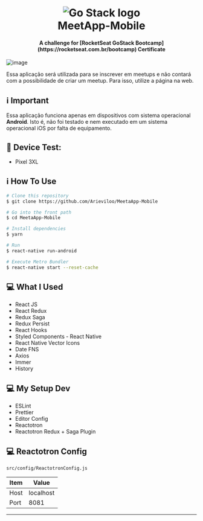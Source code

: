 <h1 align="center">
    <img alt="Go Stack logo" src="https://github.com/Arieviloo/MeetApp-Mobile/blob/master/src/assets/images/logo-gostack.png" />
    <br>
      MeetApp-Mobile
</h1>
<h4 align="center">
  A challenge for [RocketSeat GoStack Bootcamp](https://rocketseat.com.br/bootcamp) Certificate
</h4>

![image](https://user-images.githubusercontent.com/21297341/67212895-72cab300-f3f3-11e9-9228-d4f104021847.png)

Essa aplicação será utilizada para se inscrever em meetups e não contará com a possibilidade de criar um meetup. Para isso, utilize a página na web.

## :information_source: Important

Essa aplicação funciona apenas em dispositivos com sistema operacional **Android**. Isto é, não foi testado e nem executado em um sistema operacional iOS por falta de equipamento.

## :calling: Device Test:

-   Pixel 3XL

## :information_source: How To Use

```bash
# Clone this repository
$ git clone https://github.com/Arieviloo/MeetaApp-Mobile

# Go into the front path
$ cd MeetaApp-Mobile

# Install dependencies
$ yarn

# Run
$ react-native run-android

# Execute Metro Bundler
$ react-native start --reset-cache
```

## :computer: What I Used

-   React JS
-   React Redux
-   Redux Saga
-   Redux Persist
-   React Hooks
-   Styled Components - React Native
-   React Native Vector Icons
-   Date FNS
-   Axios
-   Immer
-   History

## :computer: My Setup Dev

-   ESLint
-   Prettier
-   Editor Config
-   Reactotron
-   Reactotron Redux + Saga Plugin

## :computer: Reactotron Config

`src/config/ReactotronConfig.js`

| Item | Value     |
| ---- | --------- |
| Host | localhost |
| Port | 8081      |

---

